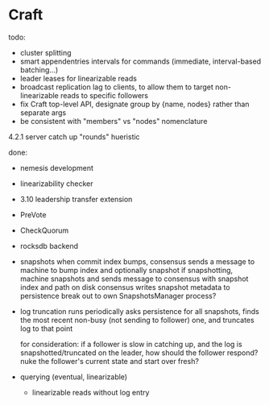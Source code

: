 # Craft

todo:
- cluster splitting
- smart appendentries intervals for commands (immediate, interval-based batching...)
- leader leases for linearizable reads
- broadcast replication lag to clients, to allow them to target non-linearizable reads to specific followers
- fix Craft top-level API, designate group by {name, nodes} rather than separate args
- be consistent with "members" vs "nodes" nomenclature

4.2.1 server catch up "rounds" hueristic

done:
- nemesis development
- linearizability checker
- 3.10 leadership transfer extension
- PreVote
- CheckQuorum
- rocksdb backend

- snapshots
  when commit index bumps, consensus sends a message to machine to bump index and optionally snapshot
  if snapshotting, machine snapshots and sends message to consensus with snapshot index and path on disk
  consensus writes snapshot metadata to persistence
  break out to own SnapshotsManager process?
  
- log truncation
  runs periodically
  asks persistence for all snapshots, finds the most recent non-busy (not sending to follower) one, and truncates log to that point

  for consideration: if a follower is slow in catching up, and the log is snapshotted/truncated on the leader, how should the follower respond?
    nuke the follower's current state and start over fresh?

- querying (eventual, linearizable)
  - linearizable reads without log entry
